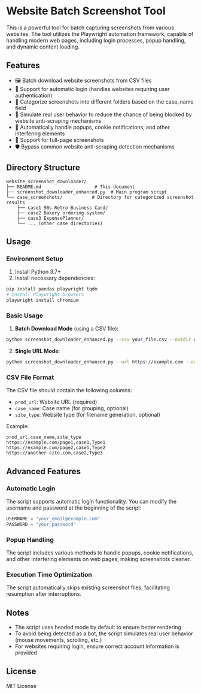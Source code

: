 # Website Batch Screenshot Tool

This is a powerful tool for batch capturing screenshots from various websites. The tool utilizes the Playwright automation framework, capable of handling modern web pages, including login processes, popup handling, and dynamic content loading.

## Features

- 🖼️ Batch download website screenshots from CSV files
- 🔐 Support for automatic login (handles websites requiring user authentication)
- 📂 Categorize screenshots into different folders based on the case_name field
- 🤖 Simulate real user behavior to reduce the chance of being blocked by website anti-scraping mechanisms
- 🔄 Automatically handle popups, cookie notifications, and other interfering elements
- 📱 Support for full-page screenshots
- 🛡️ Bypass common website anti-scraping detection mechanisms

## Directory Structure

```
website_screenshot_downloader/
├── README.md                    # This document
├── screenshot_downloader_enhanced.py  # Main program script
└── case_screenshots/           # Directory for categorized screenshot results
    ├── case1 90s Retro Business Card/
    ├── case2 Bakery ordering system/
    ├── case3 ExpensePlanner/
    └── ... (other case directories)
```

## Usage

### Environment Setup

1. Install Python 3.7+
2. Install necessary dependencies:

```bash
pip install pandas playwright tqdm
# Install Playwright browsers
playwright install chromium
```

### Basic Usage

1. **Batch Download Mode** (using a CSV file):

```bash
python screenshot_downloader_enhanced.py --csv your_file.csv --outdir output_directory_name
```

2. **Single URL Mode**:

```bash
python screenshot_downloader_enhanced.py --url https://example.com --output screenshot.png
```

### CSV File Format

The CSV file should contain the following columns:
- `prod_url`: Website URL (required)
- `case_name`: Case name (for grouping, optional)
- `site_type`: Website type (for filename generation, optional)

Example:
```
prod_url,case_name,site_type
https://example.com/page1,case1,Type1
https://example.com/page2,case1,Type2
https://another-site.com,case2,Type3
```

## Advanced Features

### Automatic Login

The script supports automatic login functionality. You can modify the username and password at the beginning of the script:

```python
USERNAME = "your_email@example.com"
PASSWORD = "your_password"
```

### Popup Handling

The script includes various methods to handle popups, cookie notifications, and other interfering elements on web pages, making screenshots cleaner.

### Execution Time Optimization

The script automatically skips existing screenshot files, facilitating resumption after interruptions.

## Notes

- The script uses headed mode by default to ensure better rendering
- To avoid being detected as a bot, the script simulates real user behavior (mouse movements, scrolling, etc.)
- For websites requiring login, ensure correct account information is provided

## License

MIT License